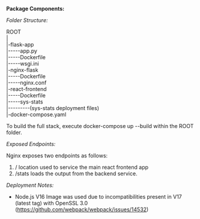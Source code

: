 **Package Components:**

_Folder Structure:_

ROOT\
|\
|-flask-app\
|-----app.py\
|-----Dockerfile\
|-----wsgi.ini\
|-nginx-flask\
|-----Dockerfile\
|-----nginx.conf\
|-react-frontend\
|-----Dockerfile\
|-----sys-stats\
|---------(sys-stats deployment files)\
|-docker-compose.yaml

To build the full stack, execute docker-compose up --build within the ROOT folder.

_Exposed Endpoints:_

Nginx exposes two endpoints as follows:
1) / location used to service the main react frontend app
2) /stats loads the output from the backend service.

_Deployment Notes:_
- Node.js V16 Image was used due to incompatibilities present in V17 (latest tag) with OpenSSL 3.0 (https://github.com/webpack/webpack/issues/14532)

